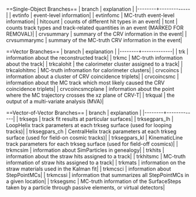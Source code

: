 ==Single-Object Branches==
| branch | explanation |
|--------+-------------|
| evtinfo |   event-level information|
| evtinfomc |   MC-truth event-level information|
| hitcount |   counts of different hit types in an event|
| tcnt |   counts track types and track-related quantities in an event (MARKED FOR REMOVAL)|
| crvsummary |   summary of the CRV information in the event|
| crvsummarymc |   summary of the MC-truth CRV information in the event|

==Vector Branches==
| branch | explanation |
|--------+-------------|
| trk |   information about the reconstructed track|
| trkmc |   MC-truth information about the track|
| trkcalohit |   the calorimeter cluster assigned to a track|
| trkcalohitmc |   MC-truth infromation for calorimeter clusters|
| crvcoincs |   information about a cluster of CRV coincidence triplets|
| crvcoincsmc |   information about the MC track which most likely caused the CRV coincidence triplets|
| crvcoincsmcplane |   information about the point where the MC trajectory crosses the xz plane of CRV-T|
| trkqual |   the output of a multi-variate analysis (MVA)|

==Vector-of-Vector Branches==
| branch | explanation |
|--------+-------------|
| trksegs |   track fit results at particular surfaces|
| trksegpars_lh |   LoopHelix track parameters at each trkseg surface (used for looping tracks)|
| trksegpars_ch |   CentralHelix track parameters at each trkseg surface (used for field-on cosmic tracks)|
| trksegpars_kl |   KinematicLine track parameters for each trkseg surface (used for field-off cosmics)|
| trkmcsim |   information about SimParticles in genealogy|
| trkhits |   information about the straw hits assigned to a track|
| trkhitsmc |   MC-truth information of straw hits assigned to a track|
| trkmats |   information on the straw materials used in the Kalman fit|
| trkmcsci |   information about StepPointMCs|
| trkmcssi |   information that summarizes all StepPointMCs in a given location|
| trksegsmc |   MC-truth information of the SurfaceSteps taken by a particle through passive elements, or virtual detectors|
